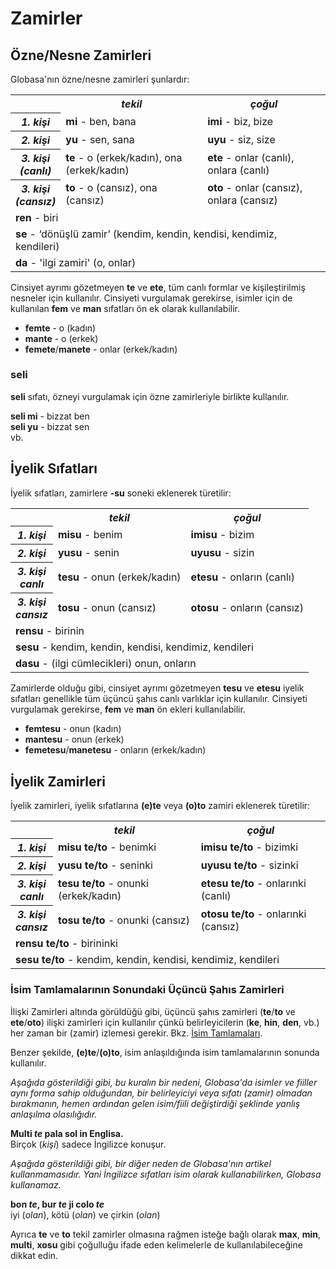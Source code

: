 <h1>Zamirler</h1>
<p>
</p>
<h2>Özne/Nesne Zamirleri</h2>
<p>Globasa'nın özne/nesne zamirleri şunlardır:</p>
<table style="width:100%">
	<tbody>
		<tr>
			<td></td>
			<th><b><i>tekil</i></b></th>
			<th><b><i>çoğul</i></b></th>
		</tr>
		<tr>
			<th><b><i>1. kişi</i></b></th>
			<td><b>mi</b> - ben, bana</td>
			<td><b>imi</b> - biz, bize</td>
		</tr>
		<tr>
			<th><b><i>2. kişi</i></b></th>
			<td><b>yu</b> - sen, sana</td>
			<td><b>uyu</b> - siz, size</td>
		</tr>
		<tr>
			<th><b><i>3. kişi<br />(canlı)</i></b></th>
			<td><b>te</b> - o (erkek/kadın), ona (erkek/kadın)</td>
			<td><b>ete</b> - onlar (canlı), onlara (canlı)</td>
		</tr>
		<tr>
			<th><b><i>3. kişi<br />(cansız)</i></b></th>
			<td><b>to</b> - o (cansız), ona (cansız)</td>
			<td><b>oto</b> - onlar (cansız), onlara (cansız)</td>
		</tr>
		<tr>
		</tr>
		<tr>
			<td colspan="3"><b>ren</b> - biri</td>
		</tr>
		<tr>
			<td colspan="3"><b>se</b> - ‘dönüşlü zamir’ (kendim, kendin, kendisi, kendimiz, kendileri)
			</td>
		</tr>
		<tr>
			<td colspan="3"><b>da</b> - 'ilgi zamiri' (o, onlar)</td>
		</tr>
	</tbody>
</table>
<p>Cinsiyet ayrımı gözetmeyen <strong>te</strong> ve <strong>ete</strong>, tüm canlı formlar ve kişileştirilmiş
	nesneler için kullanılır. Cinsiyeti vurgulamak gerekirse, isimler için de kullanılan <strong>fem</strong> ve <strong>man</strong> sıfatları ön ek olarak kullanılabilir.</p>
<ul>
	<li><strong>femte</strong> - o (kadın)</li>
	<li><strong>mante</strong> - o (erkek)</li>
	<li><strong>femete</strong>/<strong>manete</strong> - onlar (erkek/kadın)</li>
</ul>
<h3>seli</h3>
<p><strong>seli</strong> sıfatı, özneyi vurgulamak için özne zamirleriyle birlikte kullanılır.</p>
<p><strong>seli mi</strong> - bizzat ben<br />
	<strong>seli yu</strong> - bizzat sen<br /> vb.
</p>
<h2>İyelik Sıfatları <a id="suyali_sifalexi"></a></h2>
<p>İyelik sıfatları, zamirlere <strong>-su</strong> soneki eklenerek türetilir:</p>
<table style="width:100%">
	<tbody>
		<tr>
			<td></td>
			<th><b><i>tekil</i></b></th>
			<th><b><i>çoğul</i></b></th>
		</tr>
		<tr>
			<th><b><i>1. kişi</i></b></th>
			<td><b>misu</b> - benim</td>
			<td><b>imisu</b> - bizim</td>
		</tr>
		<tr>
			<th><b><i>2. kişi</i></b></th>
			<td><b>yusu</b> - senin</td>
			<td><b>uyusu</b> - sizin</td>
		</tr>
		<tr>
			<th><b><i>3. kişi<br />canlı</i></b></th>
			<td><b>tesu</b> - onun (erkek/kadın)</td>
			<td><b>etesu</b> - onların (canlı)</td>
		</tr>
		<tr>
			<th><b><i>3. kişi<br />cansız</i></b></th>
			<td><b>tosu</b> - onun (cansız)</td>
			<td><b>otosu</b> - onların (cansız)</td>
		</tr>
		<tr>
		</tr>
		<tr>
			<td colspan="3"><b>rensu</b> - birinin</td>
		</tr>
		<tr>
			<td colspan="3"><b>sesu</b> - kendim, kendin, kendisi, kendimiz, kendileri </td>
		</tr>
		<tr>
			<td colspan="3"><b>dasu</b> - (ilgi cümlecikleri) onun, onların </td>
		</tr>
	</tbody>
</table>
<p>Zamirlerde olduğu gibi, cinsiyet ayrımı gözetmeyen <strong>tesu</strong> ve <strong>etesu</strong> iyelik sıfatları genellikle tüm üçüncü şahıs canlı varlıklar için kullanılır. Cinsiyeti vurgulamak gerekirse, <strong>fem</strong> ve <strong>man</strong> ön ekleri kullanılabilir.</p>
<ul>
	<li><strong>femtesu</strong> - onun (kadın)</li>
	<li><strong>mantesu</strong> - onun (erkek)</li>
	<li><strong>femetesu</strong>/<strong>manetesu</strong> - onların (erkek/kadın)</li>
</ul>
<h2>İyelik Zamirleri</h2>
<p>İyelik zamirleri, iyelik sıfatlarına <strong>(e)te</strong> veya <strong>(o)to</strong> zamiri eklenerek türetilir:</p>
<table style="width:100%">
	<tbody>
		<tr>
			<td></td>
			<th><b><i>tekil</i></b></th>
			<th><b><i>çoğul</i></b></th>
		</tr>
		<tr>
			<th><b><i>1. kişi</i></b></th>
			<td><b>misu te/to</b> - benimki</td>
			<td><b>imisu te/to</b> - bizimki</td>
		</tr>
		<tr>
			<th><b><i>2. kişi</i></b></th>
			<td><b>yusu te/to</b> - seninki</td>
			<td><b>uyusu te/to</b> - sizinki</td>
		</tr>
		<tr>
			<th><b><i>3. kişi<br />canlı</i></b></th>
			<td><b>tesu te/to</b> - onunki (erkek/kadın)</td>
			<td><b>etesu te/to</b> - onlarınki (canlı)</td>
		</tr>
		<tr>
			<th><b><i>3. kişi<br />cansız</i></b></th>
			<td><b>tosu te/to</b> - onunki (cansız)</td>
			<td><b>otosu te/to</b> - onlarınki (cansız)</td>
		</tr>
		<tr>
		</tr>
		<tr>
			<td colspan="3"><b>rensu te/to</b> - birininki</td>
		</tr>
		<tr>
			<td colspan="3"><b>sesu te/to</b> - kendim, kendin, kendisi, kendimiz, kendileri </td>
		</tr>
	</tbody>
</table>
<h3>İsim Tamlamalarının Sonundaki Üçüncü Şahıs Zamirleri</h3>
<p>İlişki Zamirleri altında görüldüğü gibi, üçüncü şahıs zamirleri (<strong>te</strong>/<strong>to</strong> ve
	<strong>ete</strong>/<strong>oto</strong>) ilişki zamirleri için kullanılır çünkü belirleyicilerin (<strong>ke</strong>,
	<strong>hin</strong>, <strong>den</strong>, vb.) her zaman bir (zamir) izlemesi gerekir. Bkz. <a
		href="./jumlemonli-estrutur.html#pornamelexi_in_namelexili_jumlemon">İsim Tamlamaları</a>.</p>
<p>Benzer şekilde, <strong>(e)te</strong>/<strong>(o)to</strong>, isim anlaşıldığında isim tamlamalarının sonunda kullanılır. </p>
<p><em>Aşağıda gösterildiği gibi, bu kuralın bir nedeni, Globasa'da isimler ve fiiller aynı forma sahip olduğundan, bir belirleyiciyi veya sıfatı (zamir) olmadan bırakmanın, hemen ardından gelen isim/fiili değiştirdiği şeklinde yanlış anlaşılma olasılığıdır.</em></p>
<p><strong>Multi <em>te</em> pala sol in Englisa.</strong><br /> Birçok (<em>kişi</em>) sadece İngilizce konuşur.</p>
<p><em>Aşağıda gösterildiği gibi, bir diğer neden de Globasa'nın artikel kullanmamasıdır. Yani İngilizce sıfatları isim olarak kullanabilirken, Globasa kullanamaz.</em></p>
<p><strong>bon <em>te</em>, bur <em>te</em> ji colo <em>te</em></strong><br /> iyi (<em>olan</em>), kötü
	(<em>olan</em>) ve çirkin (<em>olan</em>)</p>
<p>Ayrıca <strong>te</strong> ve <strong>to</strong> tekil zamirler olmasına rağmen isteğe bağlı olarak
	<strong>max</strong>, <strong>min</strong>, <strong>multi</strong>,
	<strong>xosu</strong> gibi çoğulluğu ifade eden kelimelerle de kullanılabileceğine dikkat edin. </p>
<p></p>
